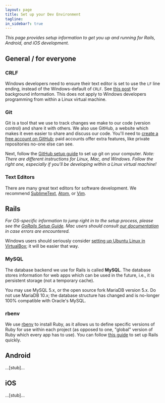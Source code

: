```yaml
---
layout: page
title: Set up your Dev Environment
tagline:
in_sidebar?: true
---
```


*This page provides setup information to get you up and running for Rails, Android, and iOS development.*

## General / for everyone
### CRLF
Windows developers need to ensure their text editor is set to use the ```LF``` line ending, instead of the Windows-default of ```CRLF```. See [this post](http://adaptivepatchwork.com/2012/03/01/mind-the-end-of-your-line/) for background information. This does not apply to Windows developers programming from within a Linux virtual machine.

### Git
Git is a tool that we use to track changes we make to our code (version control) and share it with others. We also use GitHub, a website which makes it even easier to share and discuss our code. You'll need to [create a free account on GitHub](https://github.com/signup/free); paid accounts offer extra features, like private repositories no-one else can see.

Next, follow the [GitHub setup guide](https://help.github.com/articles/set-up-git) to set up git on your computer. *Note: There are different instructions for Linux, Mac, and Windows. Follow the right one, especially if you'll be developing within a Linux virtual machine!*

### Text Editors
There are many great text editors for software development. We recommend [SublimeText](http://www.sublimetext.com/3), [Atom](https://atom.io/), or [Vim](http://www.vim.org/).

## Rails
*For OS-specific information to jump right in to the setup process, please see the [GoRails Setup Guide](https://gorails.com/setup). Mac users should consult [our documentation](https://github.com/YaleSTC/wiki/wiki/Setting-Up-Your-Development-Environment-%28OS-X%29) in case errors are encountered.*

Windows users should seriously consider [setting up Ubuntu Linux in VirtualBox](http://www.wikihow.com/Install-Ubuntu-on-VirtualBox); it will be easier that way.

### MySQL
The database backend we use for Rails is called **MySQL**. The database stores information for web apps which can be used in the future, i.e., it is persistent storage (not a temporary cache).

You may use MySQL 5.x, or the open source fork MariaDB version 5.x. Do not use MariaDB 10.x; the database structure has changed and is no-longer 100% compatible with Oracle's MySQL.

### rbenv
We use [rbenv](https://github.com/sstephenson/rbenv) to install Ruby, as it allows us to define specific versions of Ruby for use within each project (as opposed to one, "global" version of Ruby which every app has to use). You can follow [this guide](https://gorails.com/setup) to set up Rails quickly.

## Android
...[stub]...

## iOS
...[stub]...
